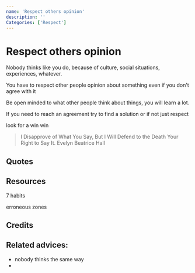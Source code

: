 ```yaml
---
name: 'Respect others opinion'
description: ''
Categories: ['Respect']
---
```

# Respect others opinion

Nobody thinks like you do, because of culture, social situations, experiences, whatever.

You have to respect other people opinion about something even if you don't agree with it

Be open minded to what other people think about things, you will learn a lot.

If you need to reach an agreement try to find a solution or if not just respect 

look for a win win

> I Disapprove of What You Say, But I Will Defend to the Death Your Right to Say It. Evelyn Beatrice Hall


## Quotes

## Resources

7 habits

erroneous zones

## Credits

## Related advices:

- nobody thinks the same way
-
